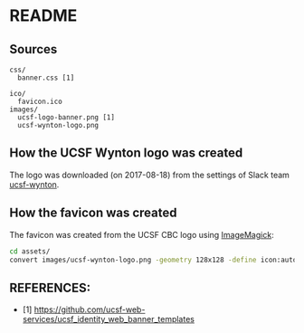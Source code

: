# README

## Sources

```
css/
  banner.css [1]

ico/
  favicon.ico
images/
  ucsf-logo-banner.png [1]
  ucsf-wynton-logo.png
```

## How the UCSF Wynton logo was created

The logo was downloaded (on 2017-08-18) from the settings of Slack team [ucsf-wynton](https://ucsf-wynton.slack.com/messages).


## How the favicon was created
The favicon was created from the UCSF CBC logo using [ImageMagick](http://www.imagemagick.org/):
```sh
cd assets/
convert images/ucsf-wynton-logo.png -geometry 128x128 -define icon:auto-resize=64,48,32,16 favicon.ico ico/favicon.ico
```


## REFERENCES:
* [1] https://github.com/ucsf-web-services/ucsf_identity_web_banner_templates
